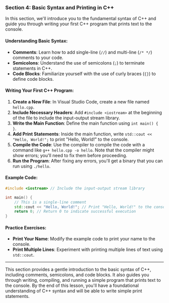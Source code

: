 ### Section 4: Basic Syntax and Printing in C++

In this section, we'll introduce you to the fundamental syntax of C++ and guide you through writing your first C++ program that prints text to the console.

#### Understanding Basic Syntax:
- **Comments**: Learn how to add single-line (`//`) and multi-line (`/* */`) comments to your code.
- **Semicolons**: Understand the use of semicolons (`;`) to terminate statements in C++.
- **Code Blocks**: Familiarize yourself with the use of curly braces (`{}`) to define code blocks.

#### Writing Your First C++ Program:
1. **Create a New File**: In Visual Studio Code, create a new file named `hello.cpp`.
2. **Include Necessary Headers**: Add `#include <iostream>` at the beginning of the file to include the input-output stream library.
3. **Write the Main Function**: Define the main function using `int main() { }`.
4. **Add Print Statements**: Inside the main function, write `std::cout << "Hello, World!";` to print "Hello, World!" to the console.
5. **Compile the Code**: Use the compiler to compile the code with a command like `g++ hello.cpp -o hello`. Note that the compiler might show errors; you'll need to fix them before proceeding.
6. **Run the Program**: After fixing any errors, you'll get a binary that you can run using `./hello`.

#### Example Code:
```cpp
#include <iostream> // Include the input-output stream library

int main() {
    // This is a single-line comment
    std::cout << "Hello, World!"; // Print "Hello, World!" to the console
    return 0; // Return 0 to indicate successful execution
}
```

#### Practice Exercises:
- **Print Your Name**: Modify the example code to print your name to the console.
- **Print Multiple Lines**: Experiment with printing multiple lines of text using `std::cout`.

---

This section provides a gentle introduction to the basic syntax of C++, including comments, semicolons, and code blocks. It also guides you through writing, compiling, and running a simple program that prints text to the console. By the end of this lesson, you'll have a foundational understanding of C++ syntax and will be able to write simple print statements.
